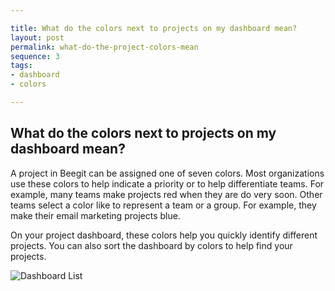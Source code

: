 ```yaml
---

title: What do the colors next to projects on my dashboard mean?
layout: post
permalink: what-do-the-project-colors-mean
sequence: 3
tags:
- dashboard
- colors

---
```

## What do the colors next to projects on my dashboard mean? 
A project in Beegit can be assigned one of seven colors. Most organizations use these colors to help indicate a priority or to help differentiate teams. For example, many teams make projects red when they are do very soon. Other teams select a color like to represent a team or a group. For example, they make their email marketing projects blue. 

On your project dashboard, these colors help you quickly identify different projects. You can also sort the dashboard by colors to help find your projects. 

![Dashboard List](https://s3.amazonaws.com/beegit-images/helpImages/dashboard-list.png)
